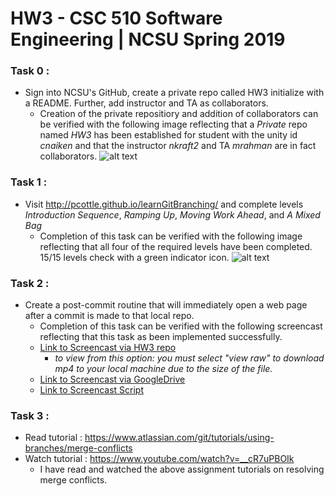 # HW3 - CSC 510 Software Engineering | NCSU Spring 2019

### Task 0 :
* Sign into NCSU's GitHub, create a private repo called HW3 initialize with a README. Further, add instructor and TA as collaborators.
  * Creation of the private repositiory and addition of collaborators can be verified with the following image reflecting that a _Private_ repo named _HW3_ has been established for student with the unity id _cnaiken_ and that the instructor _nkraft2_ and TA _mrahman_ are in fact collaborators.
  ![alt text](https://github.com/carmenbentley/CSC510-SE/blob/master/HW3-Git/task0.PNG?raw=true)
### Task 1 :
* Visit http://pcottle.github.io/learnGitBranching/ and complete levels _Introduction Sequence_, _Ramping Up_, _Moving Work Ahead_, and _A Mixed Bag_
  * Completion of this task can be verified with the following image reflecting that all four of the required levels have been completed. 15/15 levels check with a green indicator icon.
  ![alt text](https://github.com/carmenbentley/CSC510-SE/blob/master/HW3-Git/learngitbranching.PNG?raw=true)
  
### Task 2 :
* Create a post-commit routine that will immediately open a web page after a commit is made to that local repo.
  * Completion of this task can be verified with the following screencast reflecting that this task as been implemented successfully.
  * [Link to Screencast via HW3 repo](https://github.com/carmenbentley/CSC510-SE/blob/master/HW3-Git/post-commit.mp4)
    * _to view from this option: you must select "view raw" to download mp4 to your local machine due to the size of the file._
  * [Link to Screencast via GoogleDrive](https://drive.google.com/file/d/1sCcpjgG9sB9YVXXXMBsRNUpUddWFRnC4/view?usp=sharing)
  * [Link to Screencast Script](https://github.com/carmenbentley/CSC510-SE/blob/master/HW3-Git/post-commit_script.txt)

### Task 3 :
* Read tutorial : https://www.atlassian.com/git/tutorials/using-branches/merge-conflicts
* Watch tutorial : https://www.youtube.com/watch?v=__cR7uPBOIk
  * I have read and watched the above assignment tutorials on resolving merge conflicts.
